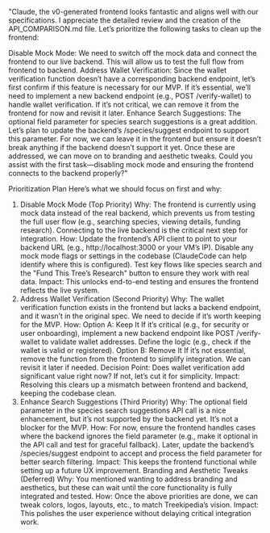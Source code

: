"Claude, the v0-generated frontend looks fantastic and aligns well with our specifications. I appreciate the detailed review and the creation of the API_COMPARISON.md file. Let’s prioritize the following tasks to clean up the frontend:

Disable Mock Mode: We need to switch off the mock data and connect the frontend to our live backend. This will allow us to test the full flow from frontend to backend.
Address Wallet Verification:
Since the wallet verification function doesn’t have a corresponding backend endpoint, let’s first confirm if this feature is necessary for our MVP.
If it’s essential, we’ll need to implement a new backend endpoint (e.g., POST /verify-wallet) to handle wallet verification.
If it’s not critical, we can remove it from the frontend for now and revisit it later.
Enhance Search Suggestions:
The optional field parameter for species search suggestions is a great addition. Let’s plan to update the backend’s /species/suggest endpoint to support this parameter.
For now, we can leave it in the frontend but ensure it doesn’t break anything if the backend doesn’t support it yet.
Once these are addressed, we can move on to branding and aesthetic tweaks. Could you assist with the first task—disabling mock mode and ensuring the frontend connects to the backend properly?"

Prioritization Plan
Here’s what we should focus on first and why:

1. Disable Mock Mode (Top Priority)
Why: The frontend is currently using mock data instead of the real backend, which prevents us from testing the full user flow (e.g., searching species, viewing details, funding research). Connecting to the live backend is the critical next step for integration.
How:
Update the frontend’s API client to point to your backend URL (e.g., http://localhost:3000 or your VM’s IP).
Disable any mock mode flags or settings in the codebase (ClaudeCode can help identify where this is configured).
Test key flows like species search and the "Fund This Tree’s Research" button to ensure they work with real data.
Impact: This unlocks end-to-end testing and ensures the frontend reflects the live system.
2. Address Wallet Verification (Second Priority)
Why: The wallet verification function exists in the frontend but lacks a backend endpoint, and it wasn’t in the original spec. We need to decide if it’s worth keeping for the MVP.
How:
Option A: Keep It
If it’s critical (e.g., for security or user onboarding), implement a new backend endpoint like POST /verify-wallet to validate wallet addresses.
Define the logic (e.g., check if the wallet is valid or registered).
Option B: Remove It
If it’s not essential, remove the function from the frontend to simplify integration. We can revisit it later if needed.
Decision Point: Does wallet verification add significant value right now? If not, let’s cut it for simplicity.
Impact: Resolving this clears up a mismatch between frontend and backend, keeping the codebase clean.
3. Enhance Search Suggestions (Third Priority)
Why: The optional field parameter in the species search suggestions API call is a nice enhancement, but it’s not supported by the backend yet. It’s not a blocker for the MVP.
How:
For now, ensure the frontend handles cases where the backend ignores the field parameter (e.g., make it optional in the API call and test for graceful fallback).
Later, update the backend’s /species/suggest endpoint to accept and process the field parameter for better search filtering.
Impact: This keeps the frontend functional while setting up a future UX improvement.
Branding and Aesthetic Tweaks (Deferred)
Why: You mentioned wanting to address branding and aesthetics, but these can wait until the core functionality is fully integrated and tested.
How: Once the above priorities are done, we can tweak colors, logos, layouts, etc., to match Treekipedia’s vision.
Impact: This polishes the user experience without delaying critical integration work.